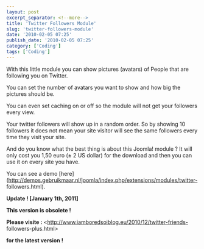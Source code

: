 ```yaml
---
layout: post
excerpt_separator: <!--more-->
title: 'Twitter Followers Module'
slug: 'twitter-followers-module'
date: '2010-02-05 07:25'
publish_date: '2010-02-05 07:25'
category: ['Coding']
tags: ['Coding']
---
```

With this little module you can show pictures (avatars) of People that are
following you on Twitter.  
  
You can set the number of avatars you want to show and how big the pictures
should be.  
  
You can even set caching on or off so the module will not get your followers
every view.  
  
Your twitter followers will show up in a random order. So by showing 10
followers it does not mean your site visitor will see the same followers every
time they visit your site.  
  
And do you know what the best thing is about this Joomla! module ? It will
only cost you 1,50 euro (± 2 US dollar) for the download and then you can use
it on every site you have.  
  
You can see a demo
[here](http://demos.gebruikmaar.nl/joomla/index.php/extensions/modules/twitter-
followers.html).

 **Update ! [January 1th, 2011]**

 **This version is obsolete !**

 **Please visite :** <http://www.iamboredsoiblog.eu/2010/12/twitter-friends-
followers-plus.html>

**for the latest version !**

